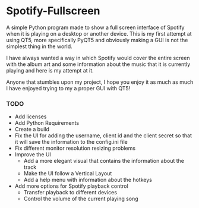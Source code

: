# Spotify-Fullscreen
A simple Python program made to show a full screen interface of Spotify when it is playing on a desktop or another device. This is my first attempt at using QT5, more specifically PyQT5 and obviously making a GUI is not the simplest thing in the world. 

I have always wanted a way in which Spotify would cover the entire screen with the album art and some information about the music that it is currently playing and here is my attempt at it.

Anyone that stumbles upon my project, I hope you enjoy it as much as much I have enjoyed trying to my a proper GUI with QT5!

### TODO
- Add licenses
- Add Python Requirements
- Create a build
- Fix the UI for adding the username, client id and the client secret so that it will save the information to the config.ini file
- Fix different monitor resolution resizing problems
- Improve the UI
    - Add a more elegant visual that contains the information about the track
    - Make the UI follow a Vertical Layout
    - Add a help menu with information about the hotkeys
- Add more options for Spotify playback control
    - Transfer playback to different devices
    - Control the volume of the current playing song
